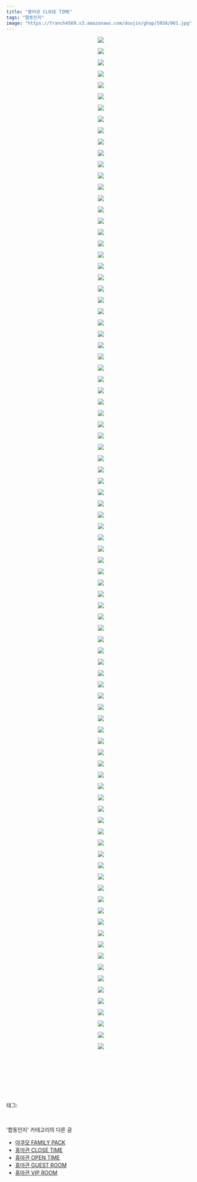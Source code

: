 ```yaml
---
title: "홍마관 CLOSE TIME"
tags: "합동인지"
image: "https://franch4569.s3.amazonaws.com/doujin/ghap/5958/001.jpg"
---
```

<div class="article">
<p style="text-align: center; clear: none; float: none;"><img src="{{ site.imgserver2 }}/ghap/5958/001.jpg"/></p>
<p style="text-align: center; clear: none; float: none;"><img src="{{ site.imgserver2 }}/ghap/5958/002.jpg"/></p>
<p style="text-align: center; clear: none; float: none;"><img src="{{ site.imgserver2 }}/ghap/5958/003.jpg"/></p>
<p style="text-align: center; clear: none; float: none;"><img src="{{ site.imgserver2 }}/ghap/5958/004.jpg"/></p>
<p style="text-align: center; clear: none; float: none;"><img src="{{ site.imgserver2 }}/ghap/5958/005.jpg"/></p>
<p style="text-align: center; clear: none; float: none;"><img src="{{ site.imgserver2 }}/ghap/5958/006.jpg"/></p>
<p style="text-align: center; clear: none; float: none;"><img src="{{ site.imgserver2 }}/ghap/5958/007.jpg"/></p>
<p style="text-align: center; clear: none; float: none;"><img src="{{ site.imgserver2 }}/ghap/5958/008.jpg"/></p>
<p style="text-align: center; clear: none; float: none;"><img src="{{ site.imgserver2 }}/ghap/5958/009.jpg"/></p>
<p style="text-align: center; clear: none; float: none;"><img src="{{ site.imgserver2 }}/ghap/5958/010.jpg"/></p>
<p style="text-align: center; clear: none; float: none;"><img src="{{ site.imgserver2 }}/ghap/5958/011.jpg"/></p>
<p style="text-align: center; clear: none; float: none;"><img src="{{ site.imgserver2 }}/ghap/5958/012.jpg"/></p>
<p style="text-align: center; clear: none; float: none;"><img src="{{ site.imgserver2 }}/ghap/5958/013.jpg"/></p>
<p style="text-align: center; clear: none; float: none;"><img src="{{ site.imgserver2 }}/ghap/5958/014.jpg"/></p>
<p style="text-align: center; clear: none; float: none;"><img src="{{ site.imgserver2 }}/ghap/5958/015.jpg"/></p>
<p style="text-align: center; clear: none; float: none;"><img src="{{ site.imgserver2 }}/ghap/5958/016.jpg"/></p>
<p style="text-align: center; clear: none; float: none;"><img src="{{ site.imgserver2 }}/ghap/5958/017.jpg"/></p>
<p style="text-align: center; clear: none; float: none;"><img src="{{ site.imgserver2 }}/ghap/5958/018.jpg"/></p>
<p style="text-align: center; clear: none; float: none;"><img src="{{ site.imgserver2 }}/ghap/5958/019.jpg"/></p>
<p style="text-align: center; clear: none; float: none;"><img src="{{ site.imgserver2 }}/ghap/5958/020.jpg"/></p>
<p style="text-align: center; clear: none; float: none;"><img src="{{ site.imgserver2 }}/ghap/5958/021.jpg"/></p>
<p style="text-align: center; clear: none; float: none;"><img src="{{ site.imgserver2 }}/ghap/5958/022.jpg"/></p>
<p style="text-align: center; clear: none; float: none;"><img src="{{ site.imgserver2 }}/ghap/5958/023.jpg"/></p>
<p style="text-align: center; clear: none; float: none;"><img src="{{ site.imgserver2 }}/ghap/5958/024.jpg"/></p>
<p style="text-align: center; clear: none; float: none;"><img src="{{ site.imgserver2 }}/ghap/5958/025.jpg"/></p>
<p style="text-align: center; clear: none; float: none;"><img src="{{ site.imgserver2 }}/ghap/5958/026.jpg"/></p>
<p style="text-align: center; clear: none; float: none;"><img src="{{ site.imgserver2 }}/ghap/5958/027.jpg"/></p>
<p style="text-align: center; clear: none; float: none;"><img src="{{ site.imgserver2 }}/ghap/5958/028.jpg"/></p>
<p style="text-align: center; clear: none; float: none;"><img src="{{ site.imgserver2 }}/ghap/5958/029.jpg"/></p>
<p style="text-align: center; clear: none; float: none;"><img src="{{ site.imgserver2 }}/ghap/5958/030.jpg"/></p>
<p style="text-align: center; clear: none; float: none;"><img src="{{ site.imgserver2 }}/ghap/5958/031.jpg"/></p>
<p style="text-align: center; clear: none; float: none;"><img src="{{ site.imgserver2 }}/ghap/5958/032.jpg"/></p>
<p style="text-align: center; clear: none; float: none;"><img src="{{ site.imgserver2 }}/ghap/5958/033.jpg"/></p>
<p style="text-align: center; clear: none; float: none;"><img src="{{ site.imgserver2 }}/ghap/5958/034.jpg"/></p>
<p style="text-align: center; clear: none; float: none;"><img src="{{ site.imgserver2 }}/ghap/5958/035.jpg"/></p>
<p style="text-align: center; clear: none; float: none;"><img src="{{ site.imgserver2 }}/ghap/5958/036.jpg"/></p>
<p style="text-align: center; clear: none; float: none;"><img src="{{ site.imgserver2 }}/ghap/5958/037.jpg"/></p>
<p style="text-align: center; clear: none; float: none;"><img src="{{ site.imgserver2 }}/ghap/5958/038.jpg"/></p>
<p style="text-align: center; clear: none; float: none;"><img src="{{ site.imgserver2 }}/ghap/5958/039.jpg"/></p>
<p style="text-align: center; clear: none; float: none;"><img src="{{ site.imgserver2 }}/ghap/5958/040.jpg"/></p>
<p style="text-align: center; clear: none; float: none;"><img src="{{ site.imgserver2 }}/ghap/5958/041.jpg"/></p>
<p style="text-align: center; clear: none; float: none;"><img src="{{ site.imgserver2 }}/ghap/5958/042.jpg"/></p>
<p style="text-align: center; clear: none; float: none;"><img src="{{ site.imgserver2 }}/ghap/5958/043.jpg"/></p>
<p style="text-align: center; clear: none; float: none;"><img src="{{ site.imgserver2 }}/ghap/5958/044.jpg"/></p>
<p style="text-align: center; clear: none; float: none;"><img src="{{ site.imgserver2 }}/ghap/5958/045.jpg"/></p>
<p style="text-align: center; clear: none; float: none;"><img src="{{ site.imgserver2 }}/ghap/5958/046.jpg"/></p>
<p style="text-align: center; clear: none; float: none;"><img src="{{ site.imgserver2 }}/ghap/5958/047.jpg"/></p>
<p style="text-align: center; clear: none; float: none;"><img src="{{ site.imgserver2 }}/ghap/5958/048.jpg"/></p>
<p style="text-align: center; clear: none; float: none;"><img src="{{ site.imgserver2 }}/ghap/5958/049.jpg"/></p>
<p style="text-align: center; clear: none; float: none;"><img src="{{ site.imgserver2 }}/ghap/5958/050.jpg"/></p>
<p style="text-align: center; clear: none; float: none;"><img src="{{ site.imgserver2 }}/ghap/5958/051.jpg"/></p>
<p style="text-align: center; clear: none; float: none;"><img src="{{ site.imgserver2 }}/ghap/5958/052.jpg"/></p>
<p style="text-align: center; clear: none; float: none;"><img src="{{ site.imgserver2 }}/ghap/5958/053.jpg"/></p>
<p style="text-align: center; clear: none; float: none;"><img src="{{ site.imgserver2 }}/ghap/5958/054.jpg"/></p>
<p style="text-align: center; clear: none; float: none;"><img src="{{ site.imgserver2 }}/ghap/5958/055.jpg"/></p>
<p style="text-align: center; clear: none; float: none;"><img src="{{ site.imgserver2 }}/ghap/5958/056.jpg"/></p>
<p style="text-align: center; clear: none; float: none;"><img src="{{ site.imgserver2 }}/ghap/5958/057.jpg"/></p>
<p style="text-align: center; clear: none; float: none;"><img src="{{ site.imgserver2 }}/ghap/5958/058.jpg"/></p>
<p style="text-align: center; clear: none; float: none;"><img src="{{ site.imgserver2 }}/ghap/5958/059.jpg"/></p>
<p style="text-align: center; clear: none; float: none;"><img src="{{ site.imgserver2 }}/ghap/5958/060.jpg"/></p>
<p style="text-align: center; clear: none; float: none;"><img src="{{ site.imgserver2 }}/ghap/5958/061.jpg"/></p>
<p style="text-align: center; clear: none; float: none;"><img src="{{ site.imgserver2 }}/ghap/5958/062.jpg"/></p>
<p style="text-align: center; clear: none; float: none;"><img src="{{ site.imgserver2 }}/ghap/5958/063.jpg"/></p>
<p style="text-align: center; clear: none; float: none;"><img src="{{ site.imgserver2 }}/ghap/5958/064.jpg"/></p>
<p style="text-align: center; clear: none; float: none;"><img src="{{ site.imgserver2 }}/ghap/5958/065.jpg"/></p>
<p style="text-align: center; clear: none; float: none;"><img src="{{ site.imgserver2 }}/ghap/5958/066.jpg"/></p>
<p style="text-align: center; clear: none; float: none;"><img src="{{ site.imgserver2 }}/ghap/5958/067.jpg"/></p>
<p style="text-align: center; clear: none; float: none;"><img src="{{ site.imgserver2 }}/ghap/5958/068.jpg"/></p>
<p style="text-align: center; clear: none; float: none;"><img src="{{ site.imgserver2 }}/ghap/5958/069.jpg"/></p>
<p style="text-align: center; clear: none; float: none;"><img src="{{ site.imgserver2 }}/ghap/5958/070.jpg"/></p>
<p style="text-align: center; clear: none; float: none;"><img src="{{ site.imgserver2 }}/ghap/5958/071.jpg"/></p>
<p style="text-align: center; clear: none; float: none;"><img src="{{ site.imgserver2 }}/ghap/5958/072.jpg"/></p>
<p style="text-align: center; clear: none; float: none;"><img src="{{ site.imgserver2 }}/ghap/5958/073.jpg"/></p>
<p style="text-align: center; clear: none; float: none;"><img src="{{ site.imgserver2 }}/ghap/5958/074.jpg"/></p>
<p style="text-align: center; clear: none; float: none;"><img src="{{ site.imgserver2 }}/ghap/5958/075.jpg"/></p>
<p style="text-align: center; clear: none; float: none;"><img src="{{ site.imgserver2 }}/ghap/5958/076.jpg"/></p>
<p style="text-align: center; clear: none; float: none;"><img src="{{ site.imgserver2 }}/ghap/5958/077.jpg"/></p>
<p style="text-align: center; clear: none; float: none;"><img src="{{ site.imgserver2 }}/ghap/5958/078.jpg"/></p>
<p style="text-align: center; clear: none; float: none;"><img src="{{ site.imgserver2 }}/ghap/5958/079.jpg"/></p>
<p style="text-align: center; clear: none; float: none;"><img src="{{ site.imgserver2 }}/ghap/5958/080.jpg"/></p>
<p style="text-align: center; clear: none; float: none;"><img src="{{ site.imgserver2 }}/ghap/5958/081.jpg"/></p>
<p style="text-align: center; clear: none; float: none;"><img src="{{ site.imgserver2 }}/ghap/5958/082.jpg"/></p>
<p style="text-align: center; clear: none; float: none;"><img src="{{ site.imgserver2 }}/ghap/5958/083.jpg"/></p>
<p style="text-align: center; clear: none; float: none;"><img src="{{ site.imgserver2 }}/ghap/5958/084.jpg"/></p>
<p style="text-align: center; clear: none; float: none;"><img src="{{ site.imgserver2 }}/ghap/5958/085.jpg"/></p>
<p style="text-align: center; clear: none; float: none;"><img src="{{ site.imgserver2 }}/ghap/5958/086.jpg"/></p>
<p style="text-align: center; clear: none; float: none;"><img src="{{ site.imgserver2 }}/ghap/5958/087.jpg"/></p>
<p style="text-align: center; clear: none; float: none;"><img src="{{ site.imgserver2 }}/ghap/5958/088.jpg"/></p>
<p style="text-align: center; clear: none; float: none;"><img src="{{ site.imgserver2 }}/ghap/5958/089.jpg"/></p>
<p style="text-align: center; clear: none; float: none;"><img src="{{ site.imgserver2 }}/ghap/5958/090.jpg"/></p>
<p style="text-align: center; clear: none; float: none;"><br/></p>
<p style="text-align: center; clear: none; float: none;"><br/></p>
<p><br/></p>
</div><br/>
<div class="tagTrail">
<p>태그: </p>
<ul>
</ul>
</div><br/>
<div class="another">
<p>'합동인지' 카테고리의 다른 글</p>
<ul>
<li><a href="/ghap_5960">야쿠모 FAMILY PACK</a></li>
<li><a href="/ghap_5958">홍마관 CLOSE TIME</a></li>
<li><a href="/ghap_5957">홍마관 OPEN TIME</a></li>
<li><a href="/ghap_5956">홍마관 GUEST ROOM</a></li>
<li><a href="/ghap_5955">홍마관 VIP ROOM</a></li>
</ul>
</div><br/>
